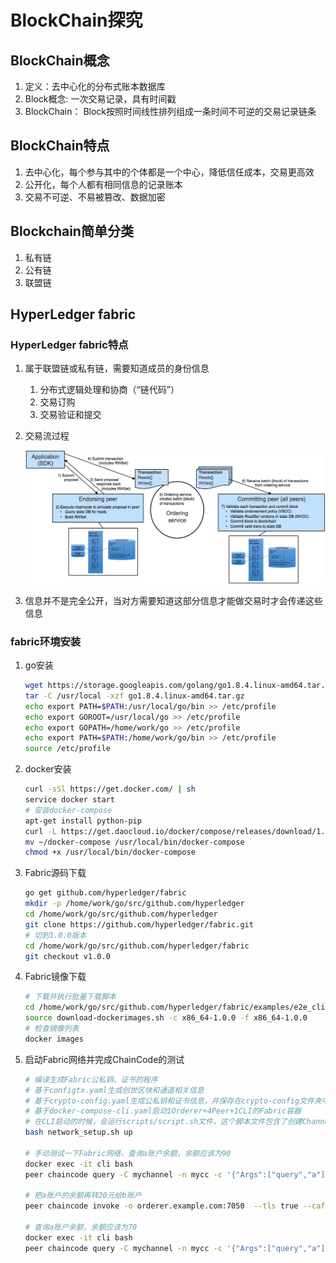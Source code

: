 # BlockChain探究

## BlockChain概念

1. 定义：去中心化的分布式账本数据库
2. Block概念: 一次交易记录，具有时间戳
3. BlockChain： Block按照时间线性排列组成一条时间不可逆的交易记录链条

## BlockChain特点

1. 去中心化，每个参与其中的个体都是一个中心，降低信任成本，交易更高效
2. 公开化，每个人都有相同信息的记录账本
3. 交易不可逆、不易被篡改、数据加密

## Blockchain简单分类

1. 私有链
2. 公有链
3. 联盟链

## HyperLedger fabric

### HyperLedger fabric特点

1. 属于联盟链或私有链，需要知道成员的身份信息
   1. 分布式逻辑处理和协商（“链代码”）
   2. 交易订购
   3. 交易验证和提交
2. 交易流过程

   ![Flow](deal_flow.png)
3. 信息并不是完全公开，当对方需要知道这部分信息才能做交易时才会传递这些信息

### fabric环境安装

1. go安装

   ```bash
   wget https://storage.googleapis.com/golang/go1.8.4.linux-amd64.tar.gz
   tar -C /usr/local -xzf go1.8.4.linux-amd64.tar.gz
   echo export PATH=$PATH:/usr/local/go/bin >> /etc/profile
   echo export GOROOT=/usr/local/go >> /etc/profile
   echo export GOPATH=/home/work/go >> /etc/profile
   echo export PATH=$PATH:/home/work/go/bin >> /etc/profile
   source /etc/profile
   ```

2. docker安装

   ```bash
   curl -sSl https://get.docker.com/ | sh
   service docker start
   # 安装docker-compose
   apt-get install python-pip
   curl -L https://get.daocloud.io/docker/compose/releases/download/1.12.0/docker-compose-`uname -s`-`uname -m` > ~/docker-compose
   mv ~/docker-compose /usr/local/bin/docker-compose
   chmod +x /usr/local/bin/docker-compose
   ```

3. Fabric源码下载

   ```bash
   go get github.com/hyperledger/fabric
   mkdir -p /home/work/go/src/github.com/hyperledger
   cd /home/work/go/src/github.com/hyperledger
   git clone https://github.com/hyperledger/fabric.git
   # 切到1.0.0版本
   cd /home/work/go/src/github.com/hyperledger/fabric
   git checkout v1.0.0
   ```

4. Fabric镜像下载

   ```bash
   # 下载并执行批量下载脚本
   cd /home/work/go/src/github.com/hyperledger/fabric/examples/e2e_cli/
   source download-dockerimages.sh -c x86_64-1.0.0 -f x86_64-1.0.0
   # 检查镜像列表
   docker images
   ```

5. 启动Fabric网络并完成ChainCode的测试

   ```bash
   # 编译生成Fabric公私钥、证书的程序
   # 基于configtx.yaml生成创世区块和通道相关信息
   # 基于crypto-config.yaml生成公私钥和证书信息，并保存在crypto-config文件夹中
   # 基于docker-compose-cli.yaml启动1Orderer+4Peer+1CLI的Fabric容器
   # 在CLI启动的时候，会运行scripts/script.sh文件，这个脚本文件包含了创建Channel，加入Channel，安装Example02，运行Example02等功能
   bash network_setup.sh up

   # 手动测试一下Fabric网络，查询a账户余额，余额应该为90
   docker exec -it cli bash
   peer chaincode query -C mychannel -n mycc -c '{"Args":["query","a"]}'

   # 把a账户的余额再转20元给b账户
   peer chaincode invoke -o orderer.example.com:7050  --tls true --cafile /opt/gopath/src/github.com/hyperledger/fabric/peer/crypto/ordererOrganizations/example.com/orderers/orderer.example.com/msp/tlscacerts/tlsca.example.com-cert.pem  -C mychannel -n mycc -c '{"Args":["invoke","a","b","20"]}'

   # 查询a账户余额，余额应该为70
   docker exec -it cli bash
   peer chaincode query -C mychannel -n mycc -c '{"Args":["query","a"]}'
   ```